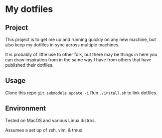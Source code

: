 # My dotfiles

## Project

This project is to get me up and running quickly on any new machine, but also keep my dotfiles in sync across multiple machines.

It is probably of little use to other folk, but there may be things in here you can draw inspiration from in the same way I have from others that have published their dotfiles.

## Usage

Clone this repo
`git submodule update -i`
Run `./install.sh` to link dotfiles. 

## Environment

Tested on MacOS and various Linux distros.

Assumes a set up of zsh, vim, & tmux.

